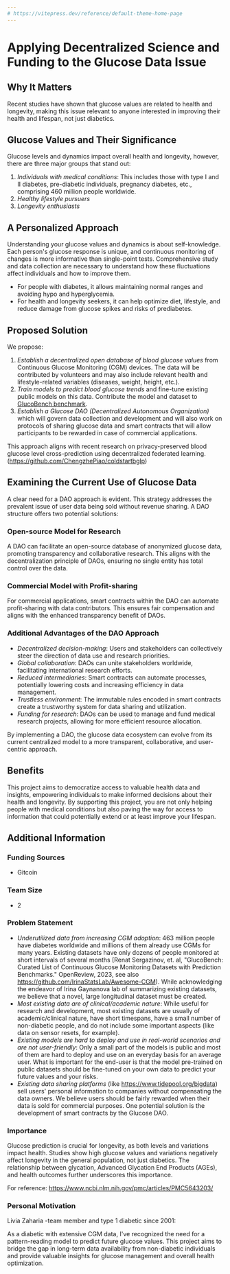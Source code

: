 ```yaml
---
# https://vitepress.dev/reference/default-theme-home-page
---
```

# Applying Decentralized Science and Funding to the Glucose Data Issue

## Why It Matters

Recent studies have shown that glucose values are related to health and longevity, making this issue relevant to anyone interested in improving their health and lifespan, not just diabetics.

## Glucose Values and Their Significance

Glucose levels and dynamics impact overall health and longevity, however, there are three major groups that stand out:

1. *Individuals with medical conditions*: This includes those with type I and II diabetes, pre-diabetic individuals, pregnancy diabetes, etc., comprising 460 million people worldwide.
2. *Healthy lifestyle pursuers*
3. *Longevity enthusiasts*

## A Personalized Approach

Understanding your glucose values and dynamics is about self-knowledge. Each person's glucose response is unique, and continuous monitoring of changes is more informative than single-point tests. Comprehensive study and data collection are necessary to understand how these fluctuations affect individuals and how to improve them.

- For people with diabetes, it allows maintaining normal ranges and avoiding hypo and hyperglycemia.
- For health and longevity seekers, it can help optimize diet, lifestyle, and reduce damage from glucose spikes and risks of prediabetes.

## Proposed Solution

We propose:

1. *Establish a decentralized open database of blood glucose values* from Continuous Glucose Monitoring (CGM) devices. The data will be contributed by volunteers and may also include relevant health and lifestyle-related variables (diseases, weight, height, etc.).
2. *Train models to predict blood glucose trends* and fine-tune existing public models on this data. Contribute the model and dataset to [GlucoBench benchmark](https://github.com/IrinaStatsLab/GlucoBench/).
3. *Establish a Glucose DAO (Decentralized Autonomous Organization)* which will govern data collection and development and will also work on protocols of sharing glucose data and smart contracts that will allow participants to be rewarded in case of commercial applications.

This approach aligns with recent research on privacy-preserved blood glucose level cross-prediction using decentralized federated learning. (https://github.com/ChengzhePiao/coldstartbglp)

## Examining the Current Use of Glucose Data

A clear need for a DAO approach is evident. This strategy addresses the prevalent issue of user data being sold without revenue sharing. A DAO structure offers two potential solutions:

### Open-source Model for Research

A DAO can facilitate an open-source database of anonymized glucose data, promoting transparency and collaborative research. This aligns with the decentralization principle of DAOs, ensuring no single entity has total control over the data.

### Commercial Model with Profit-sharing

For commercial applications, smart contracts within the DAO can automate profit-sharing with data contributors. This ensures fair compensation and aligns with the enhanced transparency benefit of DAOs.

### Additional Advantages of the DAO Approach

- *Decentralized decision-making*: Users and stakeholders can collectively steer the direction of data use and research priorities.
- *Global collaboration*: DAOs can unite stakeholders worldwide, facilitating international research efforts.
- *Reduced intermediaries*: Smart contracts can automate processes, potentially lowering costs and increasing efficiency in data management.
- *Trustless environment*: The immutable rules encoded in smart contracts create a trustworthy system for data sharing and utilization.
- *Funding for research*: DAOs can be used to manage and fund medical research projects, allowing for more efficient resource allocation.

By implementing a DAO, the glucose data ecosystem can evolve from its current centralized model to a more transparent, collaborative, and user-centric approach.

## Benefits

This project aims to democratize access to valuable health data and insights, empowering individuals to make informed decisions about their health and longevity. By supporting this project, you are not only helping people with medical conditions but also paving the way for access to information that could potentially extend or at least improve your lifespan.

## Additional Information

### Funding Sources

- Gitcoin

### Team Size

- 2

### Problem Statement

- *Underutilized data from increasing CGM adoption*: 463 million people have diabetes worldwide and millions of them already use CGMs for many years. Existing datasets have only dozens of people monitored at short intervals of several months [Renat Sergazinov, et. al, "GlucoBench: Curated List of Continuous Glucose Monitoring Datasets with Prediction Benchmarks." OpenReview, 2023, see also https://github.com/IrinaStatsLab/Awesome-CGM). While acknowledging the endeavor of Irina Gaynanova lab of summarizing existing datasets, we believe that a novel, large longitudinal dataset must be created.
- *Most existing data are of clinical/academic nature*: While useful for research and development, most existing datasets are usually of academic/clinical nature, have short timespans, have a small number of non-diabetic people, and do not include some important aspects (like data on sensor resets, for example).
- *Existing models are hard to deploy and use in real-world scenarios and are not user-friendly*: Only a small part of the models is public and most of them are hard to deploy and use on an everyday basis for an average user. What is important for the end-user is that the model pre-trained on public datasets should be fine-tuned on your own data to predict your future values and your risks.
- *Existing data sharing platforms* (like https://www.tidepool.org/bigdata) sell users' personal information to companies without compensating the data owners. We believe users should be fairly rewarded when their data is sold for commercial purposes. One potential solution is the development of smart contracts by the Glucose DAO.

### Importance

Glucose prediction is crucial for longevity, as both levels and variations impact health. Studies show high glucose values and variations negatively affect longevity in the general population, not just diabetics. The relationship between glycation, Advanced Glycation End Products (AGEs), and health outcomes further underscores this importance.

For reference: https://www.ncbi.nlm.nih.gov/pmc/articles/PMC5643203/

### Personal Motivation
Livia Zaharia -team member and type 1 diabetic since 2001:

As a diabetic with extensive CGM data, I've recognized the need for a pattern-reading model to predict future glucose values. This project aims to bridge the gap in long-term data availability from non-diabetic individuals and provide valuable insights for glucose management and overall health optimization.


